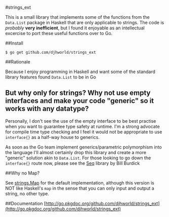 #strings_ext

This is a small library that implements some of the functions from the ```Data.List``` package in Haskell that are only applicable to strings. The code is *probably* **very inefficient**, but I found it enjoyable as an intellectual excercise to port these useful functions over to Go.

##Install

	$ go get github.com/djhworld/strings_ext

##Rationale 

Because I enjoy programming in Haskell and want some of the standard library features found ```Data.List``` to be in Go

## But why only for strings? Why not use empty interfaces and make your code "generic" so it works with any datatype?

Personally, I don't see the use of the empty interface to be best practise when you want to guarantee type safety at runtime. I'm a strong advocate for compile time type checking and I feel it would not be appropriate to use ```interface{}``` as a half-way house to generics.

As soon as the Go team implement generics/parametric polymorphism into the language I'll almost certainly drop this library and create a more "generic" solution akin to ```Data.List```. For those looking to go down the ```interface{}``` route now, please see the [Seq](https://github.com/zot/seq/blob/release/seq.go) library by Bill Burdick

##Why no Map?

See [strings.Map](http://golang.org/pkg/strings/#Map) for the default implementation, although this version is NOT like Haskell's ```map``` in the sense that you can only input and output a string, no other type.


##Documentation
[http://go.pkgdoc.org/github.com/djhworld/strings_ext](http://go.pkgdoc.org/github.com/djhworld/strings_ext)

